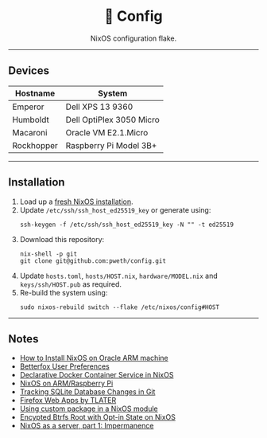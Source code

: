 <div align="center">
<h1>🐧 Config</h1>
NixOS configuration flake.
</div>

---

## Devices

| Hostname | System |
| --- | --- |
| Emperor | Dell XPS 13 9360 |
| Humboldt | Dell OptiPlex 3050 Micro |
| Macaroni | Oracle VM E2.1.Micro |
| Rockhopper | Raspberry Pi Model 3B+ |

---

## Installation

1. Load up a [fresh NixOS installation](https://nixos.wiki/wiki/NixOS_Installation_Guide).
2. Update `/etc/ssh/ssh_host_ed25519_key` or generate using:
    ```
    ssh-keygen -f /etc/ssh/ssh_host_ed25519_key -N "" -t ed25519
    ```
3. Download this repository:
    ```
    nix-shell -p git
    git clone git@github.com:pweth/config.git
    ```
4. Update `hosts.toml`, `hosts/HOST.nix`, `hardware/MODEL.nix` and `keys/ssh/HOST.pub` as required.
5. Re-build the system using:
    ```
    sudo nixos-rebuild switch --flake /etc/nixos/config#HOST
    ```

---

## Notes

- [How to Install NixOS on Oracle ARM machine](https://blog.digitalimmigrants.org/deploy-nixos-on-oracle-arm-machines/)
- [Betterfox User Preferences](https://github.com/yokoffing/Betterfox)
- [Declarative Docker Container Service in NixOS](https://www.breakds.org/post/declarative-docker-in-nixos/)
- [NixOS on ARM/Raspberry Pi](https://nixos.wiki/wiki/NixOS_on_ARM/Raspberry_Pi)
- [Tracking SQLite Database Changes in Git](https://garrit.xyz/posts/2023-11-01-tracking-sqlite-database-changes-in-git)
- [Firefox Web Apps by TLATER](https://github.com/TLATER/dotfiles/blob/master/home-modules/firefox-webapp.nix)
- [Using custom package in a NixOS module ](https://mdleom.com/blog/2021/07/02/custom-package-nixos-module/)
- [Encypted Btrfs Root with Opt-in State on NixOS](https://mt-caret.github.io/blog/posts/2020-06-29-optin-state.html)
- [NixOS as a server, part 1: Impermanence](https://guekka.github.io/nixos-server-1/)
